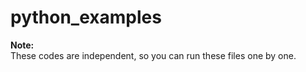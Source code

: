 # python_examples

<b>Note:</b><br>
These codes are independent, so you can run these files one by one.
